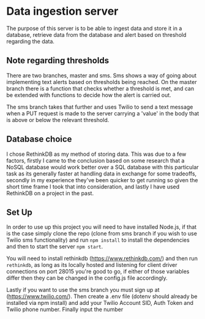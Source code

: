 # Data ingestion server

The purpose of this server is to be able to ingest data and store it in a database, retrieve data from the database and alert based on threshold regarding the data.

## Note regarding thresholds

There are two branches, master and sms. Sms shows a way of going about implementing text alerts based on thresholds being reached. On the master branch there is a function that checks whether a threshold is met, and can be extended with functions to decide how the alert is carried out.

The sms branch takes that further and uses Twilio to send a text message when a PUT request is made to the server carrying a 'value' in the body that is above or below the relevant threshold.

## Database choice

I chose RethinkDB as my method of storing data. This was due to a few factors, firstly I came to the conclusion based on some research that a NoSQL database would work better over a SQL database with this particular task as its generally faster at handling data in exchange for some tradeoffs, secondly in my experience they've been quicker to get running so given the short time frame I took that into consideration, and lastly I have used RethinkDB on a project in the past.

## Set Up

In order to use up this project you will need to have installed Node.js, if that is the case simply clone the repo (clone from sms branch if you wish to use Twilio sms functionality) and run ```npm install``` to install the dependencies and then to start the server ```npm start```.

You will need to install rethinkdb (https://www.rethinkdb.com/) and then run ```rethinkdb```, as long as its locally hosted and listening for client driver connections on port 28015 you're good to go, if either of those variables differ then they can be changed in the config.js file accordingly.

Lastly if you want to use the sms branch you must sign up at (https://www.twilio.com/). Then create a .env file (dotenv should already be installed via npm install) and add your Twilio Account SID, Auth Token and Twilio phone number. Finally input the number
